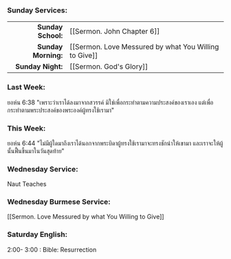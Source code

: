 ### Sunday Services:
| | |
| --:|:-- |
| **Sunday School:**  | [[Sermon. John Chapter 6]] |
| **Sunday Morning:** | [[Sermon. Love Messured by what You Willing to Give]] |
| **Sunday Night:**   | [[Sermon. God's Glory]] |
### Last Week: 
ยอห์น 6:38 "เพราะว่าเราได้ลงมาจากสวรรค์ มิใช่เพื่อกระทำตามความประสงค์ของเราเอง แต่เพื่อกระทำตามพระประสงค์ของพระองค์ผู้ทรงใช้เรามา"
### This Week:
ยอห์น 6:44 "ไม่มีผู้ใดมาถึงเราได้นอกจากพระบิดาผู้ทรงใช้เรามาจะทรงชักนำให้เขามา และเราจะให้ผู้นั้นฟื้นขึ้นมาในวันสุดท้าย"
### Wednesday Service:
Naut Teaches
### Wednesday Burmese Service:
[[Sermon. Love Messured by what You Willing to Give]]
### Saturday English:
2:00- 3:00 : Bible: Resurrection
